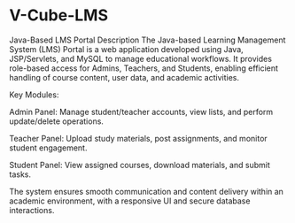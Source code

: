 # V-Cube-LMS
Java-Based LMS Portal Description
The Java-based Learning Management System (LMS) Portal is a web application developed using Java, JSP/Servlets, and MySQL to manage educational workflows. It provides role-based access for Admins, Teachers, and Students, enabling efficient handling of course content, user data, and academic activities.

Key Modules:

Admin Panel: Manage student/teacher accounts, view lists, and perform update/delete operations.

Teacher Panel: Upload study materials, post assignments, and monitor student engagement.

Student Panel: View assigned courses, download materials, and submit tasks.

The system ensures smooth communication and content delivery within an academic environment, with a responsive UI and secure database interactions.
